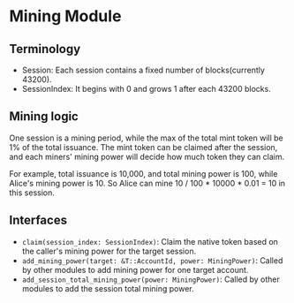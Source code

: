 # Mining Module

## Terminology

- Session: Each session contains a fixed number of blocks(currently 43200).
- SessionIndex: It begins with 0 and grows 1 after each 43200 blocks.

## Mining logic

One session is a mining period, while the max of the total mint token will be 1% of the total issuance. The mint token 
can be claimed after the session, and each miners' mining power will decide how much token they can claim.

For example, total issuance is 10,000, and total mining power is 100, while Alice's mining power is 10. So Alice can mine 
10 / 100 * 10000 * 0.01 = 10 in this session.

## Interfaces

- `claim(session_index: SessionIndex)`: Claim the native token based on the caller's mining power for the target session.
- `add_mining_power(target: &T::AccountId, power: MiningPower)`: Called by other modules to add mining power for one target account.
- `add_session_total_mining_power(power: MiningPower)`: Called by other modules to add the session total mining power.
